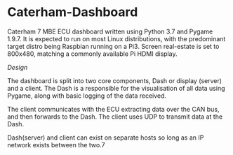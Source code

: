 # Caterham-Dashboard

Caterham 7 MBE ECU dashboard written using Python 3.7 and Pygame 1.9.7.
It is expected to run on most Linux distributions, with the predominant target distro being Raspbian running on a Pi3.
Screen real-estate is set to 800x480, matching a commonly available Pi HDMI display.

_Design_

The dashboard is split into two core components, Dash or display (server) and a client.  The Dash is a responsible for
the visualisation of all data using Pygame, along with basic logging of the data received.

The client communicates with the ECU extracting data over the CAN bus, and then forwards to the Dash.
The client uses UDP to transmit data at the Dash.

Dash(server) and client can exist on separate hosts so long as an IP network exists between the two.7

